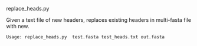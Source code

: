 replace_heads.py


Given a text file of new headers, replaces existing headers in multi-fasta file with new.

	Usage: replace_heads.py  test.fasta test_heads.txt out.fasta

